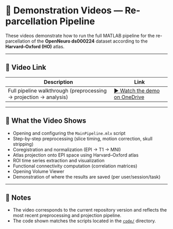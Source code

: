 # 🎥 Demonstration Videos — Re-parcellation Pipeline

These videos demonstrate how to run the full MATLAB pipeline for the re-parcellation of the **OpenNeuro ds000224** dataset according to the **Harvard–Oxford (HO)** atlas.

---

## 🔗 Video Link

| Description | Link |
|--------------|------|
| Full pipeline walkthrough (preprocessing → projection → analysis) | [▶️ Watch the demo on OneDrive](https://unigeit-my.sharepoint.com/:f:/g/personal/s7200337_studenti_unige_it/Elfhpmds5W5Lr82IdOkHvSMBx_1QOjP5SOpl7s4P3UTXtQ?e=IXe0Va) |

---

## 🧠 What the Video Shows

- Opening and configuring the `MainPipeline.mlx` script  
- Step-by-step preprocessing (slice timing, motion correction, skull stripping)  
- Coregistration and normalization (EPI → T1 → MNI)  
- Atlas projection onto EPI space using Harvard–Oxford atlas  
- ROI time series extraction and visualization  
- Functional connectivity computation (correlation matrices)  
- Opening Volume Viewer  
- Demonstration of where the results are saved (per user/session/task)

---

## 🧾 Notes

- The video corresponds to the current repository version and reflects the most recent preprocessing and projection pipeline.  
- The code shown matches the scripts located in the [`code/`](../code/) directory.
